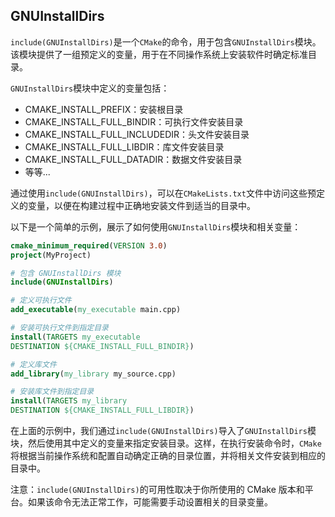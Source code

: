 ## GNUInstallDirs

`include(GNUInstallDirs)`是一个`CMake`的命令，用于包含`GNUInstallDirs`模块。该模块提供了一组预定义的变量，用于在不同操作系统上安装软件时确定标准目录。

`GNUInstallDirs`模块中定义的变量包括：

+ CMAKE_INSTALL_PREFIX：安装根目录
+ CMAKE_INSTALL_FULL_BINDIR：可执行文件安装目录
+ CMAKE_INSTALL_FULL_INCLUDEDIR：头文件安装目录
+ CMAKE_INSTALL_FULL_LIBDIR：库文件安装目录
+ CMAKE_INSTALL_FULL_DATADIR：数据文件安装目录
+ 等等...

通过使用`include(GNUInstallDirs)`，可以在`CMakeLists.txt`文件中访问这些预定义的变量，以便在构建过程中正确地安装文件到适当的目录中。

以下是一个简单的示例，展示了如何使用`GNUInstallDirs`模块和相关变量：

```cmake
cmake_minimum_required(VERSION 3.0)
project(MyProject)

# 包含 GNUInstallDirs 模块
include(GNUInstallDirs)

# 定义可执行文件
add_executable(my_executable main.cpp)

# 安装可执行文件到指定目录
install(TARGETS my_executable
DESTINATION ${CMAKE_INSTALL_FULL_BINDIR})

# 定义库文件
add_library(my_library my_source.cpp)

# 安装库文件到指定目录
install(TARGETS my_library
DESTINATION ${CMAKE_INSTALL_FULL_LIBDIR})
```

在上面的示例中，我们通过`include(GNUInstallDirs)`导入了`GNUInstallDirs`模块，然后使用其中定义的变量来指定安装目录。这样，在执行安装命令时，`CMake`将根据当前操作系统和配置自动确定正确的目录位置，并将相关文件安装到相应的目录中。

注意：`include(GNUInstallDirs)`的可用性取决于你所使用的 CMake 版本和平台。如果该命令无法正常工作，可能需要手动设置相关的目录变量。

